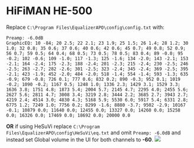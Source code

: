 # HiFiMAN HE-500
Replace `C:\Program Files\EqualizerAPO\config\config.txt` with:
```
Preamp: -6.0dB
GraphicEQ: 10 -84; 20 2.5; 22 2.1; 23 1.9; 25 1.5; 26 1.4; 28 1.2; 30 1.0; 32 0.8; 35 0.6; 37 0.6; 40 0.6; 42 0.6; 45 0.7; 49 0.8; 52 0.9; 56 0.7; 59 0.5; 64 0.4; 68 0.5; 73 0.5; 78 0.5; 83 0.4; 89 -0.0; 95 -0.2; 102 -0.6; 109 -1.0; 117 -1.3; 125 -1.6; 134 -2.0; 143 -2.1; 153 -2.1; 164 -2.4; 175 -2.3; 188 -2.4; 201 -2.3; 215 -2.4; 230 -2.5; 246 -2.5; 263 -2.7; 282 -2.6; 301 -2.5; 323 -2.4; 345 -2.4; 369 -2.5; 395 -2.1; 423 -1.9; 452 -2.0; 484 -2.0; 518 -1.4; 554 -1.4; 593 -1.3; 635 -0.9; 679 -0.8; 726 0.1; 777 0.6; 832 0.2; 890 -0.3; 952 0.1; 1019 -0.2; 1090 -0.2; 1167 0.5; 1248 1.0; 1336 2.3; 1429 3.1; 1529 3.3; 1636 3.8; 1751 4.8; 1873 5.4; 2004 5.7; 2145 4.7; 2295 4.0; 2455 5.6; 2627 5.6; 2811 4.7; 3008 3.4; 3219 2.8; 3444 2.2; 3685 2.7; 3943 2.7; 4219 2.4; 4514 3.0; 4830 4.3; 5168 5.9; 5530 6.0; 5917 5.4; 6331 2.8; 6775 1.2; 7249 1.0; 7756 0.2; 8299 -1.6; 8880 -3.7; 9502 -2.9; 10167 -0.1; 10879 0.0; 11640 0.0; 12455 0.0; 13327 0.0; 14260 0.0; 15258 0.0; 16326 0.0; 17469 0.0; 18692 0.0; 20000 0.0
```
**OR** if using HeSuVi replace `C:\Program Files\EqualizerAPO\config\HeSuVi\eq.txt` and omit `Preamp: -6.0dB` and instead set Global volume in the UI for both channels to **-60**.
![](https://raw.githubusercontent.com/jaakkopasanen/AutoEq/master/results/Headphone.com/headphoncecom/onear/HiFiMAN%20HE-500/HiFiMAN%20HE-500.png)
